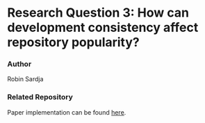 # Research Question 3: How can development consistency affect repository popularity?

### Author
Robin Sardja

### Related Repository
Paper implementation can be found [here](https://github.com/RobinSardja/Dev-Consistency).
